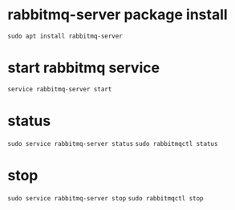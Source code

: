 # rabbitmq-server package install
``` sudo apt install rabbitmq-server ```

# start rabbitmq service
``` service rabbitmq-server start ```

# status
``` sudo service rabbitmq-server status ```
``` sudo rabbitmqctl status ```
# stop
``` sudo service rabbitmq-server stop ```
``` sudo rabbitmqctl stop ```


